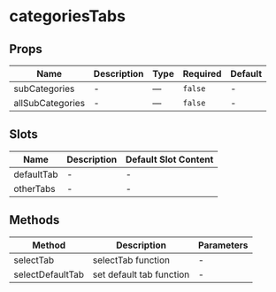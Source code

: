 # categoriesTabs

## Props

<!-- @vuese:categoriesTabs:props:start -->
|Name|Description|Type|Required|Default|
|---|---|---|---|---|
|subCategories|-|—|`false`|-|
|allSubCategories|-|—|`false`|-|

<!-- @vuese:categoriesTabs:props:end -->


## Slots

<!-- @vuese:categoriesTabs:slots:start -->
|Name|Description|Default Slot Content|
|---|---|---|
|defaultTab|-|-|
|otherTabs|-|-|

<!-- @vuese:categoriesTabs:slots:end -->


## Methods

<!-- @vuese:categoriesTabs:methods:start -->
|Method|Description|Parameters|
|---|---|---|
|selectTab|selectTab function|-|
|selectDefaultTab|set default tab  function|-|

<!-- @vuese:categoriesTabs:methods:end -->


